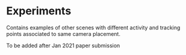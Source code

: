 # Experiments

Contains examples of other scenes with different activity and tracking points associated to same camera placement. 

To be added after Jan 2021 paper submission
